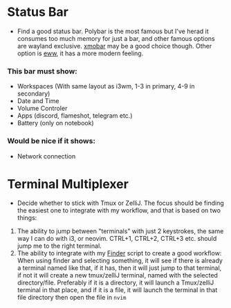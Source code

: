 # Status Bar
- Find a good status bar. Polybar is the most famous but I've herad it consumes too much memory for just a bar, and other famous options are wayland exclusive. [xmobar](https://codeberg.org/xmobar/xmobar) may be a good choice though. Other option is [eww](https://github.com/elkowar/eww), it has a more modern feeling.

### This bar must show:
- Workspaces (With same layout as i3wm, 1-3 in primary, 4-9 in secondary)
- Date and Time
- Volume Controler
- Apps (discord, flameshot, telegram etc.)
- Battery (only on notebook)
### Would be nice if it shows:
- Network connection

# Terminal Multiplexer
- Decide whether to stick with Tmux or ZelliJ. The focus should be finding the easiest one to integrate with my workflow, and that is based on two things:
1. The ability to jump between "terminals" with just 2 keystrokes, the same way I can do with i3, or neovim. CTRL+1, CTRL+2, CTRL+3 etc. should jump me to the right terminal.
2. The ability to integrate with my [Finder](./scripts/finder) script to create a good workflow: When using finder and selecting something, it will see if there is already a terminal named like that, if it has, then it will just jump to that terminal, if not it will create a new tmux/zelliJ terminal, named with the selected directory/file. Preferably if it is a directory, it will launch a Tmux/zelliJ terminal in that place, and if it is a file, it will launch the terminal in that file directory then open the file in `nvim`
